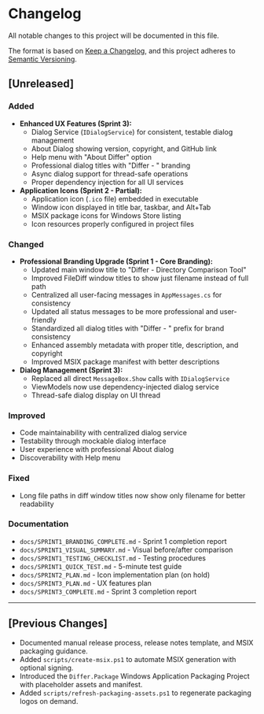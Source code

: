 # Changelog

All notable changes to this project will be documented in this file.

The format is based on [Keep a Changelog](https://keepachangelog.com/en/1.1.0/), and this project adheres to [Semantic Versioning](https://semver.org/spec/v2.0.0.html).

## [Unreleased]

### Added
- **Enhanced UX Features (Sprint 3):**
  - Dialog Service (`IDialogService`) for consistent, testable dialog management
  - About Dialog showing version, copyright, and GitHub link
  - Help menu with "About Differ" option
  - Professional dialog titles with "Differ - " branding
  - Async dialog support for thread-safe operations
  - Proper dependency injection for all UI services
- **Application Icons (Sprint 2 - Partial):**
  - Application icon (`.ico` file) embedded in executable
  - Window icon displayed in title bar, taskbar, and Alt+Tab
  - MSIX package icons for Windows Store listing
  - Icon resources properly configured in project files

### Changed
- **Professional Branding Upgrade (Sprint 1 - Core Branding):**
  - Updated main window title to "Differ - Directory Comparison Tool"
  - Improved FileDiff window titles to show just filename instead of full path
  - Centralized all user-facing messages in `AppMessages.cs` for consistency
  - Updated all status messages to be more professional and user-friendly
  - Standardized all dialog titles with "Differ - " prefix for brand consistency
  - Enhanced assembly metadata with proper title, description, and copyright
  - Improved MSIX package manifest with better descriptions
- **Dialog Management (Sprint 3):**
  - Replaced all direct `MessageBox.Show` calls with `IDialogService`
  - ViewModels now use dependency-injected dialog service
  - Thread-safe dialog display on UI thread

### Improved
- Code maintainability with centralized dialog service
- Testability through mockable dialog interface  
- User experience with professional About dialog
- Discoverability with Help menu

### Fixed
- Long file paths in diff window titles now show only filename for better readability

### Documentation
- `docs/SPRINT1_BRANDING_COMPLETE.md` - Sprint 1 completion report
- `docs/SPRINT1_VISUAL_SUMMARY.md` - Visual before/after comparison
- `docs/SPRINT1_TESTING_CHECKLIST.md` - Testing procedures
- `docs/SPRINT1_QUICK_TEST.md` - 5-minute test guide
- `docs/SPRINT2_PLAN.md` - Icon implementation plan (on hold)
- `docs/SPRINT3_PLAN.md` - UX features plan
- `docs/SPRINT3_COMPLETE.md` - Sprint 3 completion report

---

## [Previous Changes]
- Documented manual release process, release notes template, and MSIX packaging guidance.
- Added `scripts/create-msix.ps1` to automate MSIX generation with optional signing.
- Introduced the `Differ.Package` Windows Application Packaging Project with placeholder assets and manifest.
- Added `scripts/refresh-packaging-assets.ps1` to regenerate packaging logos on demand.

